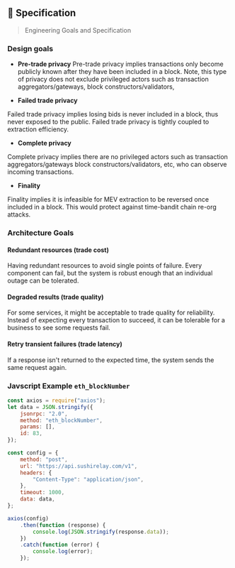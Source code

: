 ## 🧰 Specification

> Engineering Goals and Specification

### Design goals

-   **Pre-trade privacy** Pre-trade privacy implies transactions only become publicly known after they have been included in a block. Note, this type of privacy does not exclude privileged actors such as transaction aggregators/gateways, block constructors/validators,

-   **Failed trade privacy**

Failed trade privacy implies losing bids is never included in a block, thus never exposed to the public. Failed trade privacy is tightly coupled to extraction efficiency.

-   **Complete privacy**

Complete privacy implies there are no privileged actors such as transaction aggregators/gateways block constructors/validators, etc, who can observe incoming transactions.

-   **Finality**

Finality implies it is infeasible for MEV extraction to be reversed once included in a block. This would protect against time-bandit chain re-org attacks.

### Architecture Goals

#### Redundant resources (trade cost)

Having redundant resources to avoid single points of failure. Every component can fail, but the system is robust enough that an individual outage can be tolerated.

#### Degraded results (trade quality)

For some services, it might be acceptable to trade quality for reliability. Instead of expecting every transaction to succeed, it can be tolerable for a business to see some requests fail.

#### Retry transient failures (trade latency)

If a response isn't returned to the expected time, the system sends the same request again.

### Javscript Example `eth_blockNumber`

```javascript
const axios = require("axios");
let data = JSON.stringify({
	jsonrpc: "2.0",
	method: "eth_blockNumber",
	params: [],
	id: 83,
});

const config = {
	method: "post",
	url: "https://api.sushirelay.com/v1",
	headers: {
		"Content-Type": "application/json",
	},
	timeout: 1000,
	data: data,
};

axios(config)
	.then(function (response) {
		console.log(JSON.stringify(response.data));
	})
	.catch(function (error) {
		console.log(error);
	});
```
